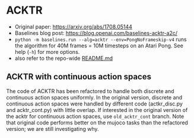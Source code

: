 # ACKTR

- Original paper: https://arxiv.org/abs/1708.05144
- Baselines blog post: https://blog.openai.com/baselines-acktr-a2c/
- `python -m baselines.run --alg=acktr --env=PongNoFrameskip-v4` runs the algorithm for 40M frames = 10M timesteps on an Atari Pong. See help (`-h`) for more options.
- also refer to the repo-wide [README.md](../../../README.md#training-models)

## ACKTR with continuous action spaces
The code of ACKTR has been refactored to handle both discrete and continuous action spaces uniformly. In the original version, discrete and continuous action spaces were handled by different code (actkr_disc.py and acktr_cont.py) with little overlap. If interested in the original version of the acktr for continuous action spaces, use `old_acktr_cont` branch. Note that original code performs better on the mujoco tasks than the refactored version; we are still investigating why. 
